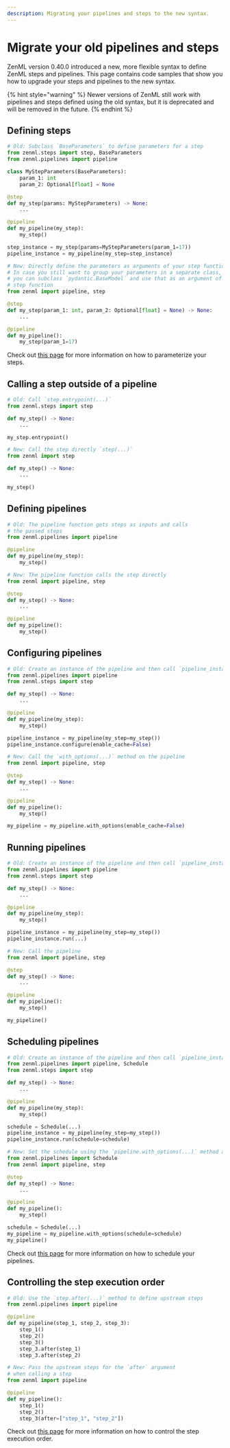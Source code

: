 ```yaml
---
description: Migrating your pipelines and steps to the new syntax.
---
```


# Migrate your old pipelines and steps

ZenML version 0.40.0 introduced a new, more flexible syntax to define ZenML steps and pipelines. This page
contains code samples that show you how to upgrade your steps and pipelines to the new syntax.

{% hint style="warning" %}
Newer versions of ZenML still work with pipelines and steps defined using the old syntax,
but it is deprecated and will be removed in the future.
{% endhint %}

## Defining steps

```python
# Old: Subclass `BaseParameters` to define parameters for a step
from zenml.steps import step, BaseParameters
from zenml.pipelines import pipeline

class MyStepParameters(BaseParameters):
    param_1: int
    param_2: Optional[float] = None

@step
def my_step(params: MyStepParameters) -> None:
    ...

@pipeline
def my_pipeline(my_step):
    my_step()

step_instance = my_step(params=MyStepParameters(param_1=17))
pipeline_instance = my_pipeline(my_step=step_instance)

# New: Directly define the parameters as arguments of your step function.
# In case you still want to group your parameters in a separate class,
# you can subclass `pydantic.BaseModel` and use that as an argument of your
# step function
from zenml import pipeline, step

@step
def my_step(param_1: int, param_2: Optional[float] = None) -> None:
    ...

@pipeline
def my_pipeline():
    my_step(param_1=17)
```

Check out [this page](./configure-steps-pipelines.md#parameters-for-your-steps)
for more information on how to parameterize your steps.

## Calling a step outside of a pipeline

```python
# Old: Call `step.entrypoint(...)`
from zenml.steps import step

def my_step() -> None:
    ...

my_step.entrypoint()

# New: Call the step directly `step(...)`
from zenml import step

def my_step() -> None:
    ...

my_step()
```

## Defining pipelines

```python
# Old: The pipeline function gets steps as inputs and calls
# the passed steps
from zenml.pipelines import pipeline

@pipeline
def my_pipeline(my_step):
    my_step()

# New: The pipeline function calls the step directly
from zenml import pipeline, step

@step
def my_step() -> None:
    ...

@pipeline
def my_pipeline():
    my_step()
```

## Configuring pipelines

```python
# Old: Create an instance of the pipeline and then call `pipeline_instance.configure(...)`
from zenml.pipelines import pipeline
from zenml.steps import step

def my_step() -> None:
    ...

@pipeline
def my_pipeline(my_step):
    my_step()

pipeline_instance = my_pipeline(my_step=my_step())
pipeline_instance.configure(enable_cache=False)

# New: Call the `with_options(...)` method on the pipeline
from zenml import pipeline, step

@step
def my_step() -> None:
    ...

@pipeline
def my_pipeline():
    my_step()

my_pipeline = my_pipeline.with_options(enable_cache=False)
```

## Running pipelines

```python
# Old: Create an instance of the pipeline and then call `pipeline_instance.run(...)`
from zenml.pipelines import pipeline
from zenml.steps import step

def my_step() -> None:
    ...

@pipeline
def my_pipeline(my_step):
    my_step()

pipeline_instance = my_pipeline(my_step=my_step())
pipeline_instance.run(...)

# New: Call the pipeline
from zenml import pipeline, step

@step
def my_step() -> None:
    ...

@pipeline
def my_pipeline():
    my_step()

my_pipeline()
```

## Scheduling pipelines

```python
# Old: Create an instance of the pipeline and then call `pipeline_instance.run(schedule=...)`
from zenml.pipelines import pipeline, Schedule
from zenml.steps import step

def my_step() -> None:
    ...

@pipeline
def my_pipeline(my_step):
    my_step()

schedule = Schedule(...)
pipeline_instance = my_pipeline(my_step=my_step())
pipeline_instance.run(schedule=schedule)

# New: Set the schedule using the `pipeline.with_options(...)` method and then run it
from zenml.pipelines import Schedule
from zenml import pipeline, step

@step
def my_step() -> None:
    ...

@pipeline
def my_pipeline():
    my_step()

schedule = Schedule(...)
my_pipeline = my_pipeline.with_options(schedule=schedule)
my_pipeline()
```

Check out [this page](./schedule-pipeline-runs.md)
for more information on how to schedule your pipelines.

## Controlling the step execution order

```python
# Old: Use the `step.after(...)` method to define upstream steps
from zenml.pipelines import pipeline

@pipeline
def my_pipeline(step_1, step_2, step_3):
    step_1()
    step_2()
    step_3()
    step_3.after(step_1)
    step_3.after(step_2)

# New: Pass the upstream steps for the `after` argument
# when calling a step
from zenml import pipeline

@pipeline
def my_pipeline():
    step_1()
    step_2()
    step_3(after=["step_1", "step_2"])
```

Check out [this page](./configure-steps-pipelines.md#control-the-execution-order)
for more information on how to control the step execution order.
